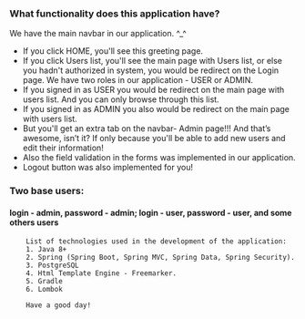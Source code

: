 ### What functionality does this application have?
We have the main navbar in our application. ^_^
- If you click HOME, you'll see this greeting page.
- If you click Users list, you'll see the main page with Users list,
or else you hadn't authorized in system, you would be redirect on the Login page.
We have two roles in our application - USER or ADMIN.
- If you signed in as USER you would be redirect on the main page with users list.
And you can only browse through this list.
- If you signed in as ADMIN you also would be redirect on the main page with users list.
- But you'll get an extra tab on the navbar- Admin page!!!
And that’s awesome, isn’t it? If only because you'll be able to add new users and edit their information!
- Also the field validation in the forms was implemented in our application.
- Logout button was also implemented for you!

### Two base users: 
#### login - admin, password - admin; login - user, password - user, and some others users

        
        List of technologies used in the development of the application:
        1. Java 8+
        2. Spring (Spring Boot, Spring MVC, Spring Data, Spring Security).
        3. PostgreSQL
        4. Html Template Engine - Freemarker.
        5. Gradle
        6. Lombok
        
        Have a good day!